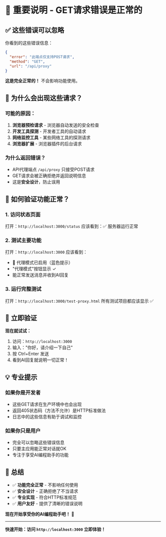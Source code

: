 # 📢 重要说明 - GET请求错误是正常的

## ✅ 这些错误可以忽略

你看到的这些错误信息：
```json
{
  "error": "此端点仅支持POST请求",
  "method": "GET", 
  "url": "/api/proxy"
}
```

**这是完全正常的！** 不会影响功能使用。

## 🤔 为什么会出现这些请求？

### 可能的原因：
1. **浏览器预检请求** - 浏览器自动发送的安全检查
2. **开发工具探测** - 开发者工具的自动请求
3. **网络监控工具** - 某些网络工具的探测请求
4. **浏览器扩展** - 浏览器插件的后台请求

### 为什么返回错误？
- API代理端点 `/api/proxy` 只接受POST请求
- GET请求会被正确拒绝并返回说明信息
- 这是**安全设计**，防止误用

## 🎯 如何验证功能正常？

### 1. 访问状态页面
打开：`http://localhost:3000/status`
应该看到：✅ 服务器运行正常

### 2. 测试主要功能
打开：`http://localhost:3000`
应该看到：
- 🚀 代理模式已启用（蓝色提示）
- "代理模式"按钮显示 ✓
- 能正常发送消息并收到AI回复

### 3. 运行完整测试
打开：`http://localhost:3000/test-proxy.html`
所有测试项目都应该显示 ✅

## 🚀 立即验证

**现在就试试：**
1. 访问：`http://localhost:3000`
2. 输入："你好，请介绍一下自己"
3. 按 Ctrl+Enter 发送
4. 看到AI回复就说明一切正常！

## 💡 专业提示

### 如果你是开发者
- 这些GET请求在生产环境中也会出现
- 返回405状态码（方法不允许）是HTTP标准做法
- 日志中的这些信息有助于调试和监控

### 如果你只是用户
- 完全可以忽略这些错误信息
- 只要主应用能正常对话就OK
- 专注于享受AI编程助手的功能

## 🎉 总结

- ✅ **功能完全正常** - 不影响任何使用
- ✅ **安全设计** - 正确拒绝了不当请求
- ✅ **专业实现** - 符合HTTP标准规范
- ✅ **用户友好** - 提供了清晰的错误说明

**现在开始享受你的AI编程助手吧！** 🎊

---

**快速开始：访问 `http://localhost:3000` 立即体验！**